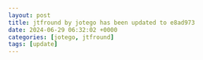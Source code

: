 ```yaml
---
layout: post
title: jtfround by jotego has been updated to e8ad973
date: 2024-06-29 06:32:02 +0000
categories: [jotego, jtfround]
tags: [update]
---
```



